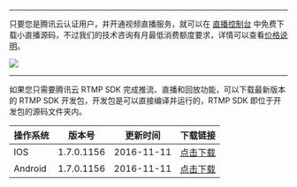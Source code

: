 ---------------------------
只要您是腾讯云认证用户，并开通视频直播服务，就可以在 [直播控制台](https://console.qcloud.com/live/mlvbsdkdownload) 中免费下载小直播源码，不过我们的技术咨询有月最低消费额度要求，详情可以查看[价格说明](https://www.qcloud.com/doc/product/454/6557)。

![](//mc.qcloudimg.com/static/img/139c6a3847db276e7bc4fe32874d9891/image.png)

---------------------------
如果您只需要腾讯云 RTMP SDK 完成推流、直播和回放功能，可以下载最新版本的 RTMP SDK 开发包，开发包是可以直接编译并运行的，RTMP SDK 即位于开发包的源码文件夹内。

| 操作系统 | 版本号 | 更新时间|下载链接 |
| ---- | ----------- | ---- | ---- | 
| IOS  | 1.7.0.1156  | 2016-11-11 | [点击下载](http://download-10055601.cos.myqcloud.com/TXRTMPiOSDemoSrc_1.7.0.1156.zip)  |
| Android  | 1.7.0.1156 | 2016-11-11 | [点击下载](http://download-10055601.cos.myqcloud.com/RTMPAndroidDemoSrc_1.7.0.1156.zip)  |




